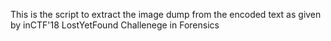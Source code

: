 This is the script to extract the image dump from the encoded text as given by inCTF'18 LostYetFound Challenege in Forensics
